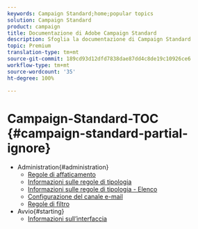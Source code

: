 ```yaml
---
keywords: Campaign Standard;home;popular topics
solution: Campaign Standard
product: campaign
title: Documentazione di Adobe Campaign Standard
description: Sfoglia la documentazione di Campaign Standard
topic: Premium
translation-type: tm+mt
source-git-commit: 189cd93d12dfd7838dae87dd4c8de19c10926ce6
workflow-type: tm+mt
source-wordcount: '35'
ht-degree: 100%

---
```



# Campaign-Standard-TOC {#campaign-standard-partial-ignore}

+ Administration{#administration}
   + [Regole di affaticamento](sending/using/fatigue-rules.md)
   + [Informazioni sulle regole di tipologia](sending/using/about-typology-rules.md)
   + [Informazioni sulle regole di tipologia - Elenco](sending/using/about-typology-rules.md#typology-rules)
   + [Configurazione del canale e-mail](administration/using/configuring-email-channel.md)
   + [Regole di filtro](sending/using/filtering-rules.md)
+ Avvio{#starting}
   + [Informazioni sull’interfaccia](start/using/about-the-interface.md)
